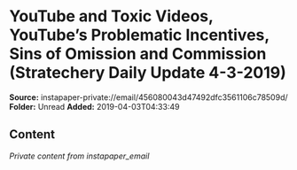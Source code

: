 # YouTube and Toxic Videos, YouTube’s Problematic Incentives, Sins of Omission and Commission (Stratechery Daily Update 4-3-2019)

**Source:** instapaper-private://email/456080043d47492dfc3561106c78509d/
**Folder:** Unread
**Added:** 2019-04-03T04:33:49




## Content
*Private content from instapaper_email*
